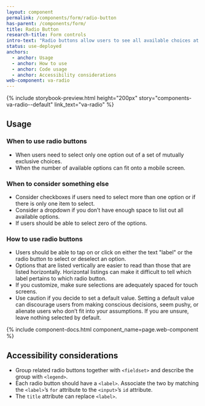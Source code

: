 ```yaml
---
layout: component
permalink: /components/form/radio-button
has-parent: /components/form/
title: Radio Button
research-title: Form controls
intro-text: "Radio buttons allow users to see all available choices at once and select exactly one option."
status: use-deployed
anchors:
  - anchor: Usage
  - anchor: How to use
  - anchor: Code usage
  - anchor: Accessibility considerations
web-component: va-radio
---
```


{% include storybook-preview.html height="200px" story="components-va-radio--default" link_text="va-radio" %}

## Usage

### When to use radio buttons
- When users need to select only one option out of a set of mutually exclusive choices.
- When the number of available options can fit onto a mobile screen.

### When to consider something else
- Consider checkboxes if users need to select more than one option or if there is only one item to select.
- Consider a dropdown if you don’t have enough space to list out all available options.
- If users should be able to select zero of the options.

### How to use radio buttons
- Users should be able to tap on or click on either the text "label" or the radio button to select or deselect an option.
- Options that are listed vertically are easier to read than those that are listed horizontally. Horizontal listings can make it difficult to tell which label pertains to which radio button.
- If you customize, make sure selections are adequately spaced for touch screens.
- Use caution if you decide to set a default value. Setting a default value can discourage users from making conscious decisions, seem pushy, or alienate users who don’t fit into your assumptions. If you are unsure, leave nothing selected by default.

{% include component-docs.html component_name=page.web-component %}

## Accessibility considerations

- Group related radio buttons together with `<fieldset>` and describe the group with `<legend>`.
- Each radio button should have a `<label>`. Associate the two by matching the `<label>`’s `for` attribute to the `<input>`’s `id` attribute.
- The `title` attribute can replace `<label>`.